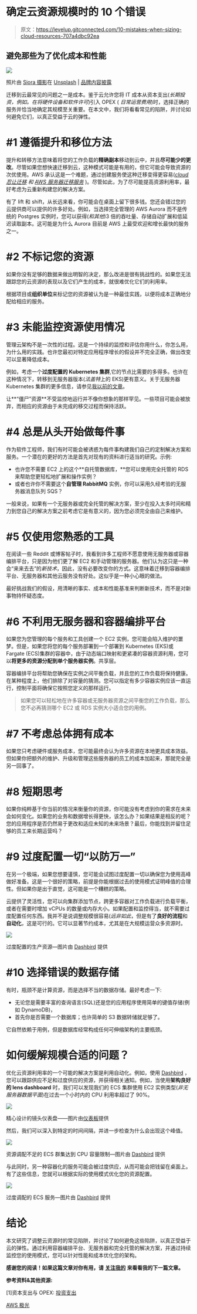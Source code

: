 # 确定云资源规模时的 10 个错误

> 原文：<https://levelup.gitconnected.com/10-mistakes-when-sizing-cloud-resources-707a4dbc92ea>

## 避免那些为了优化成本和性能

![](img/40c77038cffddc8faae1b14d216365fe.png)

照片由 [Siora 摄影](https://unsplash.com/@siora18?utm_source=medium&utm_medium=referral)在 [Unsplash](https://unsplash.com?utm_source=medium&utm_medium=referral) | [品牌内容披露](https://www.annageller.com/disclosure)

迁移到云最常见的问题之一是成本。鉴于云允许您将 IT 成本从资本支出(*长期投资，例如。在将硬件设备和软件许可*)引入 OPEX ( *日常运营费用*)时，选择正确的服务并恰当地确定其规模至关重要。在本文中，我们将看看常见的陷阱，并讨论如何避免它们，以真正受益于云的弹性。

# #1 遵循提升和移位方法

提升和转移方法意味着将您的工作负载的**精确副本**移动到云中，并且**尽可能少的更改**。尽管如果您想快速迁移到云，这种模式可能是有用的，但它可能会导致资源的次优使用。AWS 承认这是一个难题，通过创建服务使这种迁移变得更容易([*cloud 忍让迁移*](https://aws.amazon.com/cloudendure-migration/) *和* [*AWS 服务器迁移服务*](https://aws.amazon.com/server-migration-service/) )。尽管如此，为了尽可能提高资源利用率，最好考虑为云重新构建您的解决方案。

有了 lift 和 shift，从长远来看，你可能会在桌面上留下很多钱。您还会错过您的云提供商可以提供的许多好处。例如，当选择完全管理的 AWS Aurora 而不是传统的 Postgres 实例时，您可以获得(*和其他*)3 倍的吞吐量、存储自动扩展和低延迟读取副本。这可能是为什么 Aurora 目前是 AWS 上最受欢迎和增长最快的服务之一。

# #2 不标记您的资源

如果你没有足够的数据来做出明智的决定，那么改进是很有挑战性的。如果您无法跟踪您的云资源的表现以及它们产生的成本，就很难优化它们的利用率。

根据项目或**组织单位**来标记您的资源被认为是一种最佳实践，以便将成本正确地分配给相应的服务。

# #3 未能监控资源使用情况

管理云架构不是一次性的过程。这是一个持续的监控和评估你用什么，你怎么用，为什么用的实践。也许您最初对特定应用程序增长的假设并不完全正确，做出改变可以显著降低成本。

例如，考虑一个**过度配置的 Kubernetes 集群**,它的节点比需要的多得多。也许在这种情况下，转移到无服务器版本(*法盖特*上的 EKS)更有意义。关于无服务器 Kubernetes 集群的更多信息，请参见[我以前的文章](https://betterprogramming.pub/serverless-kubernetes-cluster-on-aws-with-eks-on-fargate-a7545cf179be)。

让**“僵尸”资源**不受监控地运行并不像你想象的那样罕见。一些项目可能会被放弃，而相应的资源由于未完成的移交过程而保持活跃。

# #4 总是从头开始做每件事

作为软件工程师，我们有时可能会被诱惑为每件事构建我们自己的定制解决方案和服务。一个潜在的更好的方法是首先对现有的资料进行适当的研究。示例:

*   也许您不需要 EC2 上的这个**自托管数据库，**您可以使用完全托管的 RDS 来帮助您更轻松地扩展和操作实例？
*   或者也许你不需要这个**自管理 RabbitMQ** 实例，你可以采用久经考验的无服务器消息队列 SQS？

一般来说，如果有一个无服务器或完全托管的解决方案，至少在投入太多时间和精力到您自己的解决方案之前考虑它是有意义的，因为您必须完全由自己来维护。

# #5 仅使用您熟悉的工具

在阅读一些 Reddit 或博客帖子时，我看到许多工程师不愿意使用无服务器或容器编排平台，只是因为他们更了解 EC2 和手动管理的服务器。他们认为这只是一种会“来来去去”的*新技术*，因此，没有必要改变你的方式。这意味着迁移到容器编排平台、无服务器和其他云服务没有好处。这似乎是一种小心眼的做法。

最好挑战我们的假设，用清晰的事实、成本和性能基准来判断新技术，而不是对新事物持怀疑态度。

# #6 不利用无服务器和容器编排平台

如果您为您管理的每个服务和工具创建一个 EC2 实例，您可能会陷入维护的噩梦。但是，如果您将您的每个服务部署到一个部署到 Kubernetes (EKS)或 Fargate (ECS)集群的容器中，由于动态端口映射和更紧凑的容器资源利用，您可以**将更多的资源分配到单个服务器实例**。共享层。

容器编排平台将帮助您确保在实例之间平衡负载，并且您的工作负载将保持健康。在某种程度上，他们排除了对容量的猜测。您可以指定有多少容器实例应该一直运行，控制平面将确保它按照您定义的那样运行。

> 如果您可以轻松地在许多容器或无服务器资源之间平衡您的工作负载，那么您不必再猜测哪个 EC2 或 RDS 实例大小适合您的用例。

# #7 不考虑总体拥有成本

如果您只考虑硬件或服务成本，您可能最终会认为许多资源在本地更具成本效益。但如果你把额外的维护、升级和管理这些服务器的员工的成本加起来，那就完全是另一回事了。

# #8 短期思考

如果你纯粹基于你当前的情况来衡量你的资源，你可能没有考虑到你的需求在未来会如何变化。如果您的业务和数据增长得更快，该怎么办？如果结果是相反的呢？您的应用程序是否仍然易于更改和适应未知的未来场景？最后，你能找到并留住足够的员工来长期运营吗？

# #9 过度配置一切“以防万一”

在另一个极端，如果您想要谨慎，您可能会试图过度配置一切以确保您为使用高峰做好准备。这是一个很好的策略，前提是你能根据过去的使用模式证明峰值的合理性。但如果你是出于直觉，这可能是一个糟糕的策略。

云提供了灵活性，您可以向集群添加节点，跨更多容器对工作负载进行负载平衡，或者在需要时增加 vCPUs 的数量或内存大小。如果配置和监控得当，就不需要过度配置任何东西。我并不是说调整规模很容易(*远非如此*，但是有了**良好的流程**和**自动化**，这是可行的。它可以显著节约成本，尤其是在大规模运营众多资源时。

![](img/236beb3e8415e4fa53b5dfc590658b12.png)

过度配置的生产资源—图片由 [Dashbird](https://dashbird.io/) 提供

# #10 选择错误的数据存储

有时，瓶颈不是计算资源，而是选择不当的数据存储。最好考虑一下:

*   无论您是需要丰富的查询语言(SQL)还是您的应用程序使用简单的键值存储(例如 DynamoDB)，
*   首先你是否需要一个数据库；也许简单的 S3 数据转储就足够了。

它自然依赖于用例，但是数据库经常构成任何可伸缩架构的主要瓶颈。

# 如何缓解规模合适的问题？

优化云资源利用率的一个可能的解决方案是利用自动化。例如，使用 [Dashbird](https://dashbird.io/) ，您可以跟踪供应不足和过度供应的资源，并获得相关通知。例如，当使用**架构良好的 lens dashboard** 时，我们可以发现我们的 ECS 集群使用 EC2 实例类型(*非无服务器数据平面*)在过去一个小时内的 CPU 利用率超过了 90%。

![](img/5f3546d1a927fe4accfcec75f6a1fad8.png)

精心设计的镜头仪表盘——图片由[仪表板](https://dashbird.io/)提供

然后，我们可以深入到特定的时间间隔，并进一步检查为什么会出现这个峰值。

![](img/4629f4cfbf02d9ba1eac56a479d47729.png)

资源调配不足的 ECS 群集达到 CPU 容量限制—图片由 [Dashbird](https://dashbird.io/) 提供

与此同时，另一种容器化的服务可能会被过度供应，从而可能会把钱留在桌面上。有了这些信息，您就可以根据实际的使用模式优化您的资源配置。

![](img/9576d45acfabe3292d27d50cab05a920.png)

过度调配的 ECS 服务—图片由 [Dashbird](https://dashbird.io/) 提供

# 结论

本文研究了调整云资源时的常见陷阱，并讨论了如何避免这些陷阱，以真正受益于云的弹性。通过利用容器编排平台、无服务器和完全托管的解决方案，并通过持续监控您的使用模式，您可以针对性能和成本优化您的架构。

**感谢您的阅读！如果这篇文章对你有用，请** [**关注我的**](https://medium.com/@anna.anisienia) **来看看我的下一篇文章。**

**参考资料&其他资源:**

[1]资本支出与 OPEX: [投资支出](https://www.investopedia.com/ask/answers/112814/whats-difference-between-capital-expenditures-capex-and-operational-expenditures-opex.asp)

[AWS 极光](https://aws.amazon.com/rds/aurora/postgresql-features/)